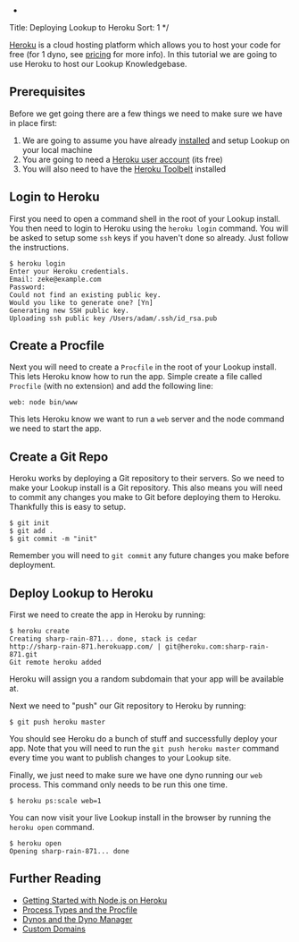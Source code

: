 *
Title: Deploying Lookup to Heroku
Sort: 1
*/

[Heroku](https://www.heroku.com) is a cloud hosting platform which allows you to host your code for
free (for 1 dyno, see [pricing](https://www.heroku.com/pricing) for more info). In this tutorial we
are going to use Heroku to host our Lookup Knowledgebase.

## Prerequisites

Before we get going there are a few things we need to make sure we have in place first:

1. We are going to assume you have already [installed](%base_url%/install/installing-raneto) and setup Lookup on your local machine
2. You are going to need a [Heroku user account](https://signup.heroku.com/signup) (its free)
3. You will also need to have the [Heroku Toolbelt](https://toolbelt.heroku.com) installed

## Login to Heroku

First you need to open a command shell in the root of your Lookup install. You then need to login to Heroku
using the `heroku login` command. You will be asked to setup some `ssh` keys if you haven't done so already.
Just follow the instructions.

	$ heroku login
	Enter your Heroku credentials.
	Email: zeke@example.com
	Password:
	Could not find an existing public key.
	Would you like to generate one? [Yn]
	Generating new SSH public key.
	Uploading ssh public key /Users/adam/.ssh/id_rsa.pub

## Create a Procfile

Next you will need to create a `Procfile` in the root of your Lookup install. This lets Heroku know how to
run the app. Simple create a file called `Procfile` (with no extension) and add the following line:

    web: node bin/www

This lets Heroku know we want to run a `web` server and the node command we need to start the app.

## Create a Git Repo

Heroku works by deploying a Git repository to their servers. So we need to make your Lookup install is a
Git repository. This also means you will need to commit any changes you make to Git before deploying
them to Heroku. Thankfully this is easy to setup.

	$ git init
	$ git add .
	$ git commit -m "init"

Remember you will need to `git commit` any future changes you make before deployment.

## Deploy Lookup to Heroku

First we need to create the app in Heroku by running:

	$ heroku create
	Creating sharp-rain-871... done, stack is cedar
	http://sharp-rain-871.herokuapp.com/ | git@heroku.com:sharp-rain-871.git
	Git remote heroku added

Heroku will assign you a random subdomain that your app will be available at.

Next we need to "push" our Git repository to Heroku by running:

    $ git push heroku master

You should see Heroku do a bunch of stuff and successfully deploy your app. Note that you will need to run the
`git push heroku master` command every time you want to publish changes to your Lookup site.

Finally, we just need to make sure we have one dyno running our `web` process. This command only
needs to be run this one time.

    $ heroku ps:scale web=1

You can now visit your live Lookup install in the browser by running the `heroku open` command.

	$ heroku open
	Opening sharp-rain-871... done

## Further Reading

* [Getting Started with Node.js on Heroku](https://devcenter.heroku.com/articles/getting-started-with-nodejs)
* [Process Types and the Procfile](https://devcenter.heroku.com/articles/procfile)
* [Dynos and the Dyno Manager](https://devcenter.heroku.com/articles/dynos)
* [Custom Domains](https://devcenter.heroku.com/articles/custom-domains)
